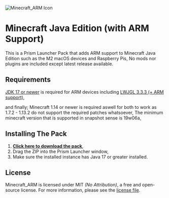 ![Minecraft_ARM Icon](https://i.imgur.com/BkiofZK.png)
# Minecraft Java Edition (with ARM Support)

This is a Prism Launcher Pack that adds ARM support to Minecraft Java Edition such as the M2 macOS devices and Raspberry Pis, No mods nor plugins are included except latest release available.

## Requirements
[JDK 17 or newer](https://bell-sw.com/pages/downloads) is required for ARM devices including [LWJGL 3.3.3 (+ ARM support)](https://github.com/Kichura/Minecraft_ARM/raw/stable/patches/org.lwjgl3.json),

and finally; Minecraft 1.14 or newer is required aswell for both to work as 1.7.2 - 1.13.2 do not support the required patches whatsoever, The minimum minecraft version that is supported in snapshot sense is 19w06a,

## Installing The Pack

1. [**Click here to download the pack**](https://github.com/Kichura/Minecraft_ARM/archive/refs/heads/stable.zip),
2. Drag the ZIP into the Prism Launcher window,
3. Make sure the installed instance has Java 17 or greater installed.

## License

Minecraft_ARM is licensed under MIT *(No Attribution)*, a free and open-source license. For more information, please see the [license file](https://github.com/Kichura/Minecraft_ARM/blob/stable/LICENSE).
